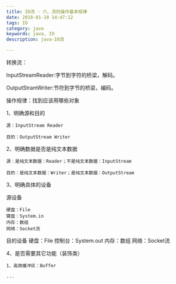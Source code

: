 ```yaml
---
title: IO流 - 六、流的操作基本规律
date: 2018-01-10 14:47:12
tags: IO
category: java
keywords: java, IO
description: java-IO流

---
```


转换流：

InputStreamReader:字节到字符的桥梁，解码。

OutputStramWriter:节符到字节的桥梁，编码。

操作规律：找到应该用哪些对象

1、明确源和目的

	源：InputStream Reader
	
	目的：OutputStream Writer
	
2、明确数据是否是纯文本数据

	源：是纯文本数据：Reader；不是纯文本数据：InputStream
	
	目的：是纯文本数据：Writer；是纯文本数据：OutputStream
	
3、明确具体的设备

源设备
	
	硬盘：File
	键盘：System.in
	内存：数组
	网络：Socket流

目的设备
	硬盘：File
	控制台：System.out
	内存：数组
	网络：Socket流
	
4、是否需要其它功能（装饰类）
	
	1、高效缓冲区：Buffer
	
	...
